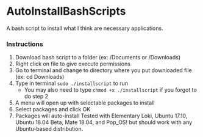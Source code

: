 # AutoInstallBashScripts
A bash script to install what I think are necessary applications. 

### Instructions
1. Download bash script to a folder (ex: /Documents or /Downloads)
2. Right click on file to give execute permissions
3. Go to terminal and change to directory where you put downloaded file (ex: cd Downloads)
4. Type in terminal `sudo ./installscript` to run
	- You may also need to type `chmod +x ./installscript` if you forgot to do step 2
5. A menu will open up with selectable packages to install
6. Select packages and click OK
7. Packages will auto-install
Tested with Elementary Loki, Ubuntu 17.10, Ubuntu 18.04 Beta, Mate 18.04, and Pop_OS! but should work with any Ubuntu-based distribution.
